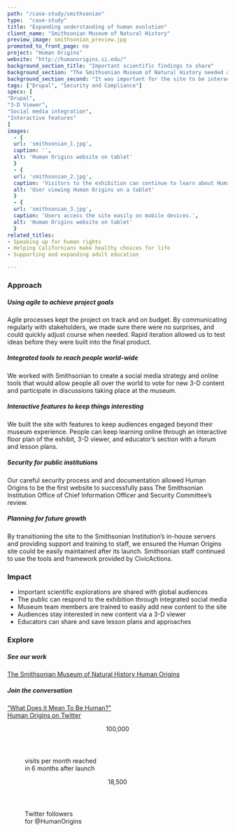 ```yaml
---
path: "/case-study/smithsonian"
type:  "case-study"
title: "Expanding understanding of human evolution"
client_name: "Smithsonian Museum of Natural History"
preview_image: smithsonian_preview.jpg
promoted_to_front_page: no
project: "Human Origins"
website: "http://humanorigins.si.edu/"
background_section_title: "Important scientific findings to share"
background_section: "The Smithsonian Museum of Natural History needed a website to showcase its new exhibition of the latest scientific explorations of human origins. These findings have profound implications for our narratives about human origins. Working together with Chedd-Angier-Lewis, CivicActions partnered with Smithsonian to build a site that would engage the public in education and dialogue about what it means to be human."
background_section_second: "It was important for the site to be interactive so users could make connections between their experience in the museum and the additional content online. Smithsonian staff would also need to be trained so they could continue to manage the site after the initial launch of the exhibit."
tags: ["Drupal", "Security and Compliance"]
specs: [
"Drupal",
"3-D Viewer",
"Social media integration", 
"Interactive features"
]
images:
  - {
  url: 'smithsonian_1.jpg', 
  caption: '', 
  alt: 'Human Origins website on tablet'
  }
  - {
  url: 'smithsonian_2.jpg', 
  caption: 'Visitors to the exhibition can continue to learn about Human Origins online.', 
  alt: 'User viewing Human Origins on a tablet'
  }
  - {
  url: 'smithsonian_3.jpg', 
  caption: 'Users access the site easily on mobile devices.', 
  alt: 'Human Origins website on tablet'
  }
related_titles:
- Speaking up for human rights
- Helping Californians make healthy choices for life
- Supporting and expanding adult education

---
```


### Approach

##### Using agile to achieve project goals
Agile processes kept the project on track and on budget. By communicating regularly with stakeholders, we made sure there were no surprises, and could quickly adjust course when needed. Rapid iteration allowed us to test ideas before they were built into the final product.

##### Integrated tools to reach people world-wide
We worked with Smithsonian to create a social media strategy and online tools that would allow people all over the world to vote for new 3-D content and participate in discussions taking place at the museum.

##### Interactive features to keep things interesting
We built the site with features to keep audiences engaged beyond their museum experience. People can keep learning online through an interactive floor plan of the exhibit, 3-D viewer, and educator’s section with a forum and lesson plans.

##### Security for public institutions
Our careful security process and and documentation allowed Human Origins to be the first website to successfully pass The Smithsonian Institution Office of Chief Information Officer and Security Committee’s review.

##### Planning for future growth
By transitioning the site to the Smithsonian Institution’s in-house servers and providing support and training to staff, we ensured the Human Origins site could be easily maintained after its launch. Smithsonian staff continued to use the tools and framework provided by CivicActions.


### Impact
* Important scientific explorations are shared with global audiences
* The public can respond to the exhibition through integrated social media
* Museum team members are trained to easily add new content to the site
* Audiences stay interested in new content via a 3-D viewer
* Educators can share and save lesson plans and approaches


### Explore
##### See our work
[The Smithsonian Museum of Natural History Human Origins](http://humanorigins.si.edu/)

##### Join the conversation
[“What Does it Mean To Be Human?”](http://humanorigins.si.edu/about/become-involved/submit-your-response-what-does-it-mean-be-human)  
[Human Origins on Twitter](https://twitter.com/HumanOrigins)

 
<figure>
  <div> 
    <header>100,000 </header>
    <p>visits per month reached <br> in 6 months after launch<p>
  </div>
  <div> 
      <header>18,500</header>
      <p>Twitter followers <br> for @HumanOrigins<p>
  </div>
</figure>

